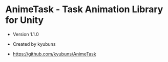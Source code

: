 # AnimeTask - Task Animation Library for Unity

- Version 1.1.0

- Created by kyubuns

- https://github.com/kyubuns/AnimeTask
